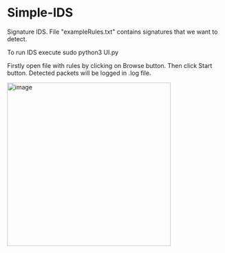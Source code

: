 # Simple-IDS
Signature IDS. File "exampleRules.txt" contains signatures that we want to detect.

To run IDS execute sudo python3 UI.py

Firstly open file with rules by clicking on Browse button. Then click Start button. Detected packets will be 
logged in <current time>.log file.
  
  
  
<img width="380" alt="image" src="https://user-images.githubusercontent.com/96186303/146203418-cff61df4-11b3-466a-8ffc-8a37a1565ce2.png">
